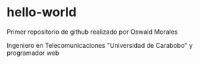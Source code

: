 # hello-world
Primer repositorio de github realizado por Oswald Morales

Ingeniero en Telecomunicaciones "Universidad de Carabobo" y programador web
